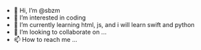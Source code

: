 - 👋 Hi, I’m @sbzm
- 👀 I’m interested in coding
- 🌱 I’m currently learning html, js, and i will learn swift and python
- 💞️ I’m looking to collaborate on ...
- 📫 How to reach me ...

<!---
sbzm/sbzm is a ✨ special ✨ repository because its `README.md` (this file) appears on your GitHub profile.
You can click the Preview link to take a look at your changes.
--->
